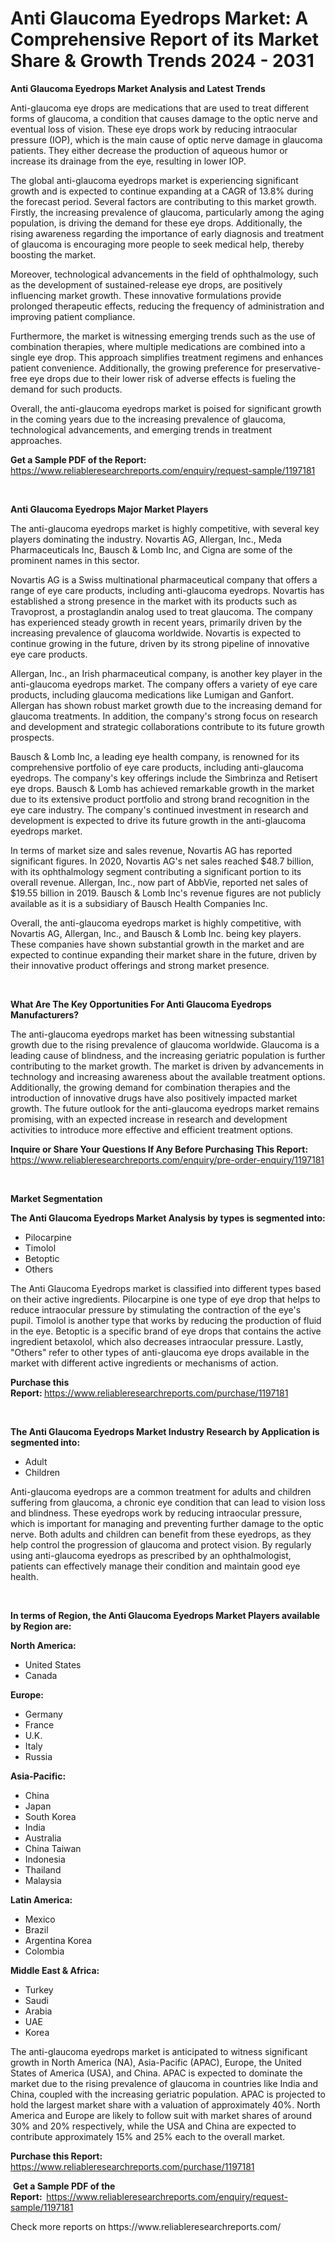 <p><h1>Anti Glaucoma Eyedrops Market: A Comprehensive Report of its Market Share & Growth Trends 2024 - 2031</h1></p><p><strong>Anti Glaucoma Eyedrops Market Analysis and Latest Trends</strong></p>
<p><p>Anti-glaucoma eye drops are medications that are used to treat different forms of glaucoma, a condition that causes damage to the optic nerve and eventual loss of vision. These eye drops work by reducing intraocular pressure (IOP), which is the main cause of optic nerve damage in glaucoma patients. They either decrease the production of aqueous humor or increase its drainage from the eye, resulting in lower IOP.</p><p>The global anti-glaucoma eyedrops market is experiencing significant growth and is expected to continue expanding at a CAGR of 13.8% during the forecast period. Several factors are contributing to this market growth. Firstly, the increasing prevalence of glaucoma, particularly among the aging population, is driving the demand for these eye drops. Additionally, the rising awareness regarding the importance of early diagnosis and treatment of glaucoma is encouraging more people to seek medical help, thereby boosting the market.</p><p>Moreover, technological advancements in the field of ophthalmology, such as the development of sustained-release eye drops, are positively influencing market growth. These innovative formulations provide prolonged therapeutic effects, reducing the frequency of administration and improving patient compliance.</p><p>Furthermore, the market is witnessing emerging trends such as the use of combination therapies, where multiple medications are combined into a single eye drop. This approach simplifies treatment regimens and enhances patient convenience. Additionally, the growing preference for preservative-free eye drops due to their lower risk of adverse effects is fueling the demand for such products.</p><p>Overall, the anti-glaucoma eyedrops market is poised for significant growth in the coming years due to the increasing prevalence of glaucoma, technological advancements, and emerging trends in treatment approaches.</p></p>
<p><strong>Get a Sample PDF of the Report:&nbsp;</strong> <a href="https://www.reliableresearchreports.com/enquiry/request-sample/1197181">https://www.reliableresearchreports.com/enquiry/request-sample/1197181</a></p>
<p>&nbsp;</p>
<p><strong>Anti Glaucoma Eyedrops Major Market Players</strong></p>
<p><p>The anti-glaucoma eyedrops market is highly competitive, with several key players dominating the industry. Novartis AG, Allergan, Inc., Meda Pharmaceuticals Inc, Bausch & Lomb Inc, and Cigna are some of the prominent names in this sector.</p><p>Novartis AG is a Swiss multinational pharmaceutical company that offers a range of eye care products, including anti-glaucoma eyedrops. Novartis has established a strong presence in the market with its products such as Travoprost, a prostaglandin analog used to treat glaucoma. The company has experienced steady growth in recent years, primarily driven by the increasing prevalence of glaucoma worldwide. Novartis is expected to continue growing in the future, driven by its strong pipeline of innovative eye care products.</p><p>Allergan, Inc., an Irish pharmaceutical company, is another key player in the anti-glaucoma eyedrops market. The company offers a variety of eye care products, including glaucoma medications like Lumigan and Ganfort. Allergan has shown robust market growth due to the increasing demand for glaucoma treatments. In addition, the company's strong focus on research and development and strategic collaborations contribute to its future growth prospects.</p><p>Bausch & Lomb Inc, a leading eye health company, is renowned for its comprehensive portfolio of eye care products, including anti-glaucoma eyedrops. The company's key offerings include the Simbrinza and Retisert eye drops. Bausch & Lomb has achieved remarkable growth in the market due to its extensive product portfolio and strong brand recognition in the eye care industry. The company's continued investment in research and development is expected to drive its future growth in the anti-glaucoma eyedrops market.</p><p>In terms of market size and sales revenue, Novartis AG has reported significant figures. In 2020, Novartis AG's net sales reached $48.7 billion, with its ophthalmology segment contributing a significant portion to its overall revenue. Allergan, Inc., now part of AbbVie, reported net sales of $19.55 billion in 2019. Bausch & Lomb Inc's revenue figures are not publicly available as it is a subsidiary of Bausch Health Companies Inc.</p><p>Overall, the anti-glaucoma eyedrops market is highly competitive, with Novartis AG, Allergan, Inc., and Bausch & Lomb Inc. being key players. These companies have shown substantial growth in the market and are expected to continue expanding their market share in the future, driven by their innovative product offerings and strong market presence.</p></p>
<p>&nbsp;</p>
<p><strong>What Are The Key Opportunities For Anti Glaucoma Eyedrops Manufacturers?</strong></p>
<p><p>The anti-glaucoma eyedrops market has been witnessing substantial growth due to the rising prevalence of glaucoma worldwide. Glaucoma is a leading cause of blindness, and the increasing geriatric population is further contributing to the market growth. The market is driven by advancements in technology and increasing awareness about the available treatment options. Additionally, the growing demand for combination therapies and the introduction of innovative drugs have also positively impacted market growth. The future outlook for the anti-glaucoma eyedrops market remains promising, with an expected increase in research and development activities to introduce more effective and efficient treatment options.</p></p>
<p><strong>Inquire or Share Your Questions If Any Before Purchasing This Report:</strong> <a href="https://www.reliableresearchreports.com/enquiry/pre-order-enquiry/1197181">https://www.reliableresearchreports.com/enquiry/pre-order-enquiry/1197181</a></p>
<p>&nbsp;</p>
<p><strong>Market Segmentation</strong></p>
<p><strong>The Anti Glaucoma Eyedrops Market Analysis by types is segmented into:</strong></p>
<p><ul><li>Pilocarpine</li><li>Timolol</li><li>Betoptic</li><li>Others</li></ul></p>
<p><p>The Anti Glaucoma Eyedrops market is classified into different types based on their active ingredients. Pilocarpine is one type of eye drop that helps to reduce intraocular pressure by stimulating the contraction of the eye's pupil. Timolol is another type that works by reducing the production of fluid in the eye. Betoptic is a specific brand of eye drops that contains the active ingredient betaxolol, which also decreases intraocular pressure. Lastly, "Others" refer to other types of anti-glaucoma eye drops available in the market with different active ingredients or mechanisms of action.</p></p>
<p><strong>Purchase this Report:&nbsp;</strong><a href="https://www.reliableresearchreports.com/purchase/1197181">https://www.reliableresearchreports.com/purchase/1197181</a></p>
<p>&nbsp;</p>
<p><strong>The Anti Glaucoma Eyedrops Market Industry Research by Application is segmented into:</strong></p>
<p><ul><li>Adult</li><li>Children</li></ul></p>
<p><p>Anti-glaucoma eyedrops are a common treatment for adults and children suffering from glaucoma, a chronic eye condition that can lead to vision loss and blindness. These eyedrops work by reducing intraocular pressure, which is important for managing and preventing further damage to the optic nerve. Both adults and children can benefit from these eyedrops, as they help control the progression of glaucoma and protect vision. By regularly using anti-glaucoma eyedrops as prescribed by an ophthalmologist, patients can effectively manage their condition and maintain good eye health.</p></p>
<p>&nbsp;</p>
<p><strong>In terms of Region, the Anti Glaucoma Eyedrops Market Players available by Region are:</strong></p>
<p>
    <p> <strong> North America: </strong>
        <ul>
            <li>United States</li>
            <li>Canada</li>
        </ul>
        </p> 
    <p> <strong> Europe: </strong>
        <ul>
            <li>Germany</li>
            <li>France</li>
            <li>U.K.</li>
            <li>Italy</li>
            <li>Russia</li>
        </ul>
        </p> 
    <p> <strong> Asia-Pacific: </strong>
        <ul>
            <li>China</li>
            <li>Japan</li>
            <li>South Korea</li>
            <li>India</li>
            <li>Australia</li>
            <li>China Taiwan</li>
            <li>Indonesia</li>
            <li>Thailand</li>
            <li>Malaysia</li>
        </ul>
        </p> 
    <p> <strong> Latin America: </strong>
        <ul>
            <li>Mexico</li>
            <li>Brazil</li>
            <li>Argentina Korea</li>
            <li>Colombia</li>
        </ul>
        </p> 
    <p> <strong> Middle East & Africa: </strong>
        <ul>
            <li>Turkey</li>
            <li>Saudi</li>
            <li>Arabia</li>
            <li>UAE</li>
            <li>Korea</li>
        </ul>
    </p>
    </p>
<p><p>The anti-glaucoma eyedrops market is anticipated to witness significant growth in North America (NA), Asia-Pacific (APAC), Europe, the United States of America (USA), and China. APAC is expected to dominate the market due to the rising prevalence of glaucoma in countries like India and China, coupled with the increasing geriatric population. APAC is projected to hold the largest market share with a valuation of approximately 40%. North America and Europe are likely to follow suit with market shares of around 30% and 20% respectively, while the USA and China are expected to contribute approximately 15% and 25% each to the overall market.</p></p>
<p><strong>Purchase this Report: </strong><a href="https://www.reliableresearchreports.com/purchase/1197181">https://www.reliableresearchreports.com/purchase/1197181</a></p>
<p>&nbsp;<strong>Get a Sample PDF of the Report:&nbsp;&nbsp;</strong><a href="https://www.reliableresearchreports.com/enquiry/request-sample/1197181">https://www.reliableresearchreports.com/enquiry/request-sample/1197181</a></p>
<p><strong></strong></p>
<p>Check more reports on https://www.reliableresearchreports.com/</p>